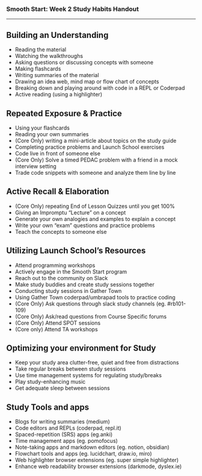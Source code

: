### Smooth Start: Week 2 Study Habits Handout

---

## Building an Understanding

- Reading the material
- Watching the walkthroughs
- Asking questions or discussing concepts with someone
- Making flashcards
- Writing summaries of the material
- Drawing an idea web, mind map or flow chart of concepts
- Breaking down and playing around with code in a REPL or Coderpad
- Active reading (using a highlighter)

## Repeated Exposure & Practice

- Using your flashcards
- Reading your own summaries
- (Core Only) writing a mini-article about topics on the study guide
- Completing practice problems and Launch School exercises
- Code live in front of someone else
- (Core Only) Solve a timed PEDAC problem with a friend in a mock interview setting
- Trade code snippets with someone and analyze them line by line

## Active Recall & Elaboration

- (Core Only) repeating End of Lesson Quizzes until you get 100%
- Giving an Impromptu “Lecture” on a concept
- Generate your own analogies and examples to explain a concept
- Write your own “exam” questions and practice problems
- Teach the concepts to someone else

## Utilizing Launch School’s Resources

- Attend programming workshops
- Actively engage in the Smooth Start program
- Reach out to the community on Slack
- Make study buddies and create study sessions together
- Conducting study sessions in Gather Town
- Using Gather Town coderpad/umbrapad tools to practice coding
- (Core Only) Ask questions through slack study channels (eg. #rb101-109)
- (Core Only) Ask/read questions from Course Specific forums
- (Core Only) Attend SPOT sessions
- (Core only) Attend TA workshops

## Optimizing your environment for Study

- Keep your study area clutter-free, quiet and free from distractions
- Take regular breaks between study sessions
- Use time management systems for regulating study/breaks
- Play study-enhancing music
- Get adequate sleep between sessions

## Study Tools and apps

- Blogs for writing summaries (medium)
- Code editors and REPLs (coderpad, repl.it)
- Spaced-repetition (SRS) apps (eg.anki)
- Time management apps (eg. pomofocus)
- Note-taking apps and markdown editors (eg. notion, obsidian)
- Flowchart tools and apps (eg. lucidchart, draw.io, miro)
- Web highlighter browser extensions (eg. super simple highlighter)
- Enhance web readability browser extensions (darkmode, dyslex.ie)